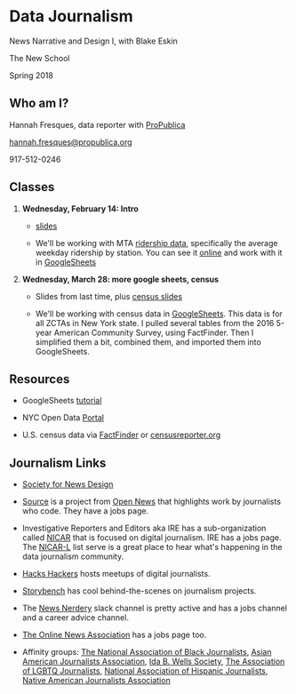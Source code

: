 # Data Journalism
News Narrative and Design I, with Blake Eskin

The New School

Spring 2018

## Who am I?
Hannah Fresques, data reporter with [ProPublica](https://propublica.org)

hannah.fresques@propublica.org

917-512-0246

## Classes
1. **Wednesday, February 14: Intro** 

    * [slides](https://docs.google.com/presentation/d/1Oj-R8kiVFmJhu0OMjpZoCJi6jtjT4ecd50dVqZNUB9w/edit#slide=id.g253ed97c0b_0_0)

	* We'll be working with MTA [ridership data](http://web.mta.info/nyct/facts/ridership/), specifically the average weekday ridership by station. You can see it [online](http://web.mta.info/nyct/facts/ridership/ridership_sub.htm) and work with it in [GoogleSheets](https://drive.google.com/open?id=1Z6e-Lcu-KfHfQG4bcMRoYprjGFh8BWhWaasu3JpBAL0)

2. **Wednesday, March 28: more google sheets, census** 
	* Slides from last time, plus [census slides](https://docs.google.com/presentation/d/1XmzTvjKM0iKo7vkrBV_8fWm6FHeY5rU7NPOqy5w2VtA/edit?usp=sharing)
	
	* We'll be working with census data in [GoogleSheets](https://docs.google.com/spreadsheets/d/1Y4hEHd7V8XWqcwIqSymaWepRfwc7j_RTge7deYDZUY4/edit?usp=sharing). This data is for all ZCTAs in New York state. I pulled several tables from the 2016 5-year American Community Survey, using FactFinder. Then I simplified them a bit, combined them, and imported them into GoogleSheets.
	
## Resources

* GoogleSheets [tutorial](https://gsuite.google.com/learning-center/products/sheets/get-started/)

* NYC Open Data [Portal](https://opendata.cityofnewyork.us/)

* U.S. census data via [FactFinder](https://factfinder.census.gov/faces/nav/jsf/pages/index.xhtml) or [censusreporter.org](https://censusreporter.org/)

## Journalism Links

* [Society for News Design](https://www.snd.org/)

* [Source](https://source.opennews.org/) is a project from [Open News](https://opennews.org/) that highlights work by journalists who code. They have a jobs page.

* Investigative Reporters and Editors aka IRE has a sub-organization called [NICAR](https://www.ire.org/nicar/) that is focused on  digital journalism. IRE has a jobs page. The [NICAR-L](https://www.ire.org/resource-center/listservs/subscribe-nicar-l/) list serve is a great place to hear what's happening in the data journalism community.

* [Hacks Hackers](https://hackshackers.com/) hosts meetups of digital journalists.

* [Storybench](http://www.storybench.org/) has cool behind-the-scenes on journalism projects.

* The [News Nerdery](http://newsnerdery.org/) slack channel is pretty active and has a jobs channel and a career advice channel.

* [The Online News Association](https://journalists.org/) has a jobs page too.

* Affinity groups: [The National Association of Black Journalists](http://www.nabj.org/), [Asian American Journalists Association](https://www.aaja.org/), [Ida B. Wells Society](http://idabwellssociety.org/), [The Association of LGBTQ Journalists](http://www.nlgja.org/), [National Association of Hispanic Journalists](http://www.nahj.org/), [Native American Journalists Association](http://www.naja.com/)
